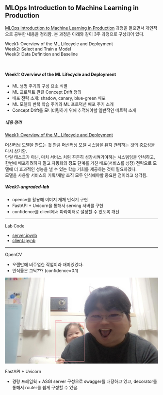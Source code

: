 ## MLOps Introduction to Machine Learning in Production

[MLOps Introduction to Machine Learning in Production](https://www.coursera.org/learn/introduction-to-machine-learning-in-production/home/welcome) 과정을 들으면서 개인적으로 공부한 내용을 정리함. 본 과정은 아래와 같이 3주 과정으로 구성되어 있다.

Week1: Overview of the ML Lifecycle and Deployment  
Week2: Select and Train a Model  
Week3: Data Definition and Baseline  

<br/>

#### Week1: Overview of the ML Lifecycle and Deployment

- ML 생명 주기의 구성 요소 식별
- ML 프로젝트 관련 Concept Drift 정의
- 배포 전략 소개: shadow, canary, blue-green 배포
- ML 모델의 반복 학습 주기와 ML 프로덕션 배포 주기 소개
- Concept Drift를 모니터링하기 위해 추적해야할 일반적인 메트릭 소개


##### 내용 정리
[Week1: Overview of the ML Lifecycle and Deployment](https://skinny-harbor-d7a.notion.site/Week-1-Overview-of-the-ML-Lifecycle-and-Deployment-e8c7f4df59ba4c21a0030af4cd7180eb) 

머신러닝 모델을 만드는 것 만큼 머신러닝 모델 시스템을 유지 관리하는 것의 중요성을 다시 상기함.  
단일 태스크가 아닌, 마치 서비스 처럼 꾸준히 성장시켜가야하는 시스템임을 인식하고,  
한번에 배포하려하지 말고 자동화의 정도 단계를 거친 배포(서비스를 성장) 전략으로 모델에 더 효과적인 성능을 낼 수 있는 학습 기회를 제공하는 것이 필요하겠다.  
모델을 사용할 서비스의 기획/개발 조직 모두 인식해야할 중요한 점이라고 생각됨.

##### Week1-ungraded-lab
- opencv를 활용해 이미지 개채 인식기 구현
- FastAPI + Uvicorn을 통해서 serving 서버를 구현
- confidence를 client에서 파라미터로 설정할 수 있도록 개선
---

Lab Code
- [server.ipynb](./week1-ungraded-lab/server.ipynb)
- [client.ipynb](./week1-ungraded-lab/client.ipynb)

---

OpenCV
- 오랜만에 비주얼한 작업이라 재미있었다.
- 인식률은 그닥??? (confidence=0.1)
<img src='./week1-ungraded-lab/images_uploaded/Snap Camera Photo.jpg'>

FastAPI + Uvicorn
- 경량 프레임웍 +  ASGI server 구성으로 swagger를 내장하고 있고, decorator를 통해서 router를 쉽게 구성할 수 있음.
